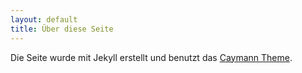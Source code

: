 ```yaml
---
layout: default
title: Über diese Seite
---
```

Die Seite wurde mit Jekyll erstellt und benutzt das [Caymann Theme](https://github.com/pages-themes/cayman).
